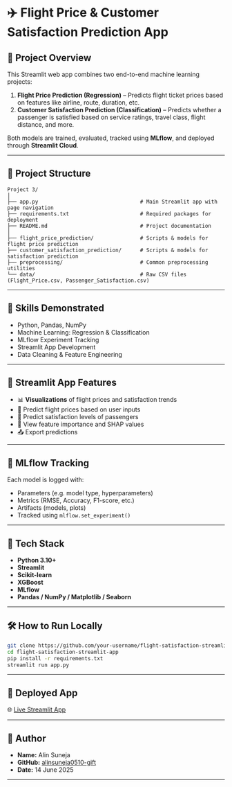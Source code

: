 # ✈️ Flight Price & Customer Satisfaction Prediction App

## 📌 Project Overview

This Streamlit web app combines two end-to-end machine learning projects:

1. **Flight Price Prediction (Regression)** – Predicts flight ticket prices based on features like airline, route, duration, etc.
2. **Customer Satisfaction Prediction (Classification)** – Predicts whether a passenger is satisfied based on service ratings, travel class, flight distance, and more.

Both models are trained, evaluated, tracked using **MLflow**, and deployed through **Streamlit Cloud**.

---

## 📁 Project Structure

```
Project 3/
│
├── app.py                                 # Main Streamlit app with page navigation
├── requirements.txt                       # Required packages for deployment
├── README.md                              # Project documentation
│
├── flight_price_prediction/               # Scripts & models for flight price prediction
├── customer_satisfaction_prediction/      # Scripts & models for satisfaction prediction
├── preprocessing/                         # Common preprocessing utilities
└── data/                                  # Raw CSV files (Flight_Price.csv, Passenger_Satisfaction.csv)
```

---

## 🧠 Skills Demonstrated

- Python, Pandas, NumPy
- Machine Learning: Regression & Classification
- MLflow Experiment Tracking
- Streamlit App Development
- Data Cleaning & Feature Engineering

---

## 🚀 Streamlit App Features

- 📊 **Visualizations** of flight prices and satisfaction trends
- 🧮 Predict flight prices based on user inputs
- 🎯 Predict satisfaction levels of passengers
- 🔎 View feature importance and SHAP values
- 📤 Export predictions

---

## 🧪 MLflow Tracking

Each model is logged with:

- Parameters (e.g. model type, hyperparameters)
- Metrics (RMSE, Accuracy, F1-score, etc.)
- Artifacts (models, plots)
- Tracked using `mlflow.set_experiment()`

---

## 🧰 Tech Stack

- **Python 3.10+**
- **Streamlit**
- **Scikit-learn**
- **XGBoost**
- **MLflow**
- **Pandas / NumPy / Matplotlib / Seaborn**

---

## 🛠️ How to Run Locally

```bash
git clone https://github.com/your-username/flight-satisfaction-streamlit-app.git
cd flight-satisfaction-streamlit-app
pip install -r requirements.txt
streamlit run app.py
```

---

## 🔗 Deployed App

🌐 [Live Streamlit App](https://share.streamlit.io/your-username/flight-satisfaction-streamlit-app)

---

## 🧾 Author

- **Name:** Alin Suneja
- **GitHub:** [alinsuneja0510-gift](https://github.com/alinsuneja0510-gift)
- **Date:** 14 June 2025

---